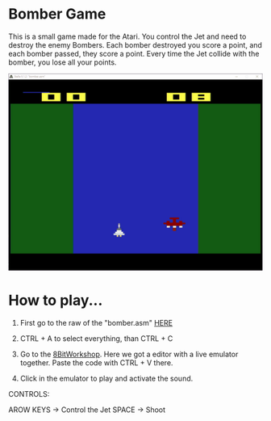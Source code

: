 # Bomber Game

This is a small game made for the Atari. You control the Jet and need to destroy the enemy Bombers. Each bomber destroyed you score a point, and each bomber passed, they score a point. Every time the Jet collide with the bomber, you lose all your points.

![Bomber Gamer GIF](https://github.com/lucpena/Atari2600/blob/master/9.%20Bomber%20(Game)/ss/bomber.gif)

# How to play...

1. First go to the raw of the "bomber.asm" [HERE](https://raw.githubusercontent.com/lucpena/Atari2600/master/9.%20Bomber%20(Game)/bomber.asm)

2. CTRL + A to select everything, than CTRL + C

3. Go to the [8BitWorkshop](https://8bitworkshop.com/v3.5.1). Here we got a editor with a live emulator together. Paste the code with CTRL + V there.

4. Click in the emulator to play and activate the sound.

CONTROLS:

AROW KEYS -> Control the Jet
SPACE -> Shoot
